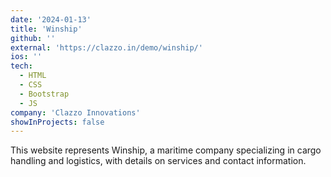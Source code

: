 ```yaml
---
date: '2024-01-13'
title: 'Winship'
github: ''
external: 'https://clazzo.in/demo/winship/'
ios: ''
tech:
  - HTML
  - CSS
  - Bootstrap
  - JS
company: 'Clazzo Innovations'
showInProjects: false
---
```


This website represents Winship, a maritime company specializing in cargo handling and logistics, with details on services and contact information.
